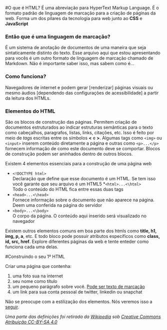 #O que é HTML?
É uma abreviação para HyperText Markup Language. É o formato padrão de linguagem de marcação para a criação de páginas da web. Forma um dos pilares da tecnologia para web junto ao __CSS__ e __JavaScript__

### Então que é uma linguagem de marcação?
É um sistema de anotação de documentos de uma maneira que seja sintaticamente distinto do texto. Esse arquivo aqui que estou apresentando para vocês é um outro formato de linguagem de marcação chamado de Markdown. Não é importante saber isso, mas sabem como é...

### Como funciona?
Navegadores de internet e podem gerar [renderizar] páginas visuais ou mesmo áudios [dependendo das configurações de acessibilidade] a partir da leitura dos HTMLs.

### Elementos do HTML
São os blocos de construção das páginas. Permitem criação de documentos estruturados ao indicar estruturas semânticas para o texto como cabeçalhos, paragrafos, listas, links, citações, etc. Isso é feito por meio de _tags_ escritas entre os símbolos __<__ e __>__. Algumas tags como `<img>` ou `<input>` inserem conteúdo diretamente a página e outras como `<p>...</p>` fornecem informação de como este documento deve se comportar. Blocos de construção podem ser aninhados dentro de outros blocos.

Existem 4 elementos essenciais para a construção de uma página web
* `<!DOCTYPE html>`  
Declaração que define que esse documento é um HTML. Se tem isso você garante que seu arquivo é um HTML5
*`<html>...<\html>`  
Todo o conteúdo do HTML fica entre essas duas tags
* `<head>...<\head>`  
Fornece informação sobre o documento que não aparece na página. Deem uma conferida na página do servidor
* `<body>...<\body>`  
O corpo da página. O conteúdo aqui inserido será visualizado no navegador

Existem outros elementos comuns em boa parte dos htmls como __title, h1, img, p, a__, etc. E todo bloco pode possuir atributos específicos como __class, id, src, href__. Explore diferentes páginas da web e tente enteder como funciona cada uma delas.

#Construindo o seu 1º HTML

Criar uma página que contenha:

1. uma foto sua na internet
2. seu nome como título
3. um pequeno parágrafo sobre você. [Pode ser texto de marcação](http://www.lipsum.com/feed/html)
4. um link para sua conta pessoal de twitter, linkedin ou snapchat

Não se preocupe com a estilização dos elementos. Nós veremos isso a [seguir](https://github.com/carloslemos/oficina/tree/master/CSS).

_Uma parte das definições foi retirada da [Wikipedia](https://en.wikipedia.org/wiki/HTML) sob [Creative Commons Atribuição CC-BY-SA 4.0](http://creativecommons.org/licenses/by-sa/4.0/legalcode)_
